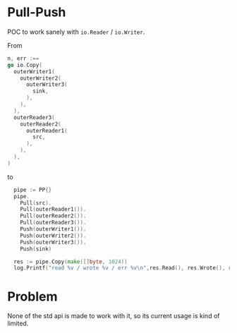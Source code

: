 # Pull-Push

POC to work sanely with `io.Reader` / `io.Writer`.

From

```go
n, err :==
go io.Copy(
  outerWriter1(
    outerWriter2(
      outerWriter3(
        sink,
      ),
    ),
  ),
  outerReader3(
    outerReader2(
      outerReader1(
        src,
      ),
    ),
  ),
)

```

to

```go
  pipe := PP{}
  pipe.
    Pull(src).
    Pull(outerReader1()).
    Pull(outerReader2()).
    Pull(outerReader3()).
    Push(outerWriter1()).
    Push(outerWriter2()).
    Push(outerWriter3()).
    Push(sink)

  res := pipe.Copy(make([]byte, 1024))
  log.Printf("read %v / wrote %v / err %v\n",res.Read(), res.Wrote(), res.Error())
```

# Problem

None of the std api is made to work with it, so its current usage is kind of limited.

